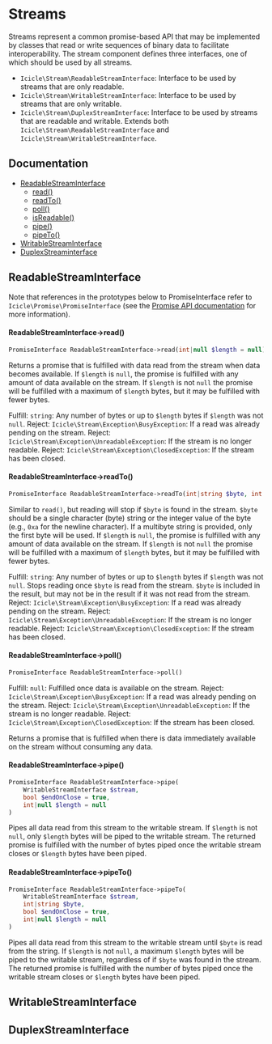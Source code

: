 # Streams

Streams represent a common promise-based API that may be implemented by classes that read or write sequences of binary data to facilitate interoperability. The stream component defines three interfaces, one of which should be used by all streams.

- `Icicle\Stream\ReadableStreamInterface`: Interface to be used by streams that are only readable.
- `Icicle\Stream\WritableStreamInterface`: Interface to be used by streams that are only writable.
- `Icicle\Stream\DuplexStreamInterface`: Interface to be used by streams that are readable and writable. Extends both `Icicle\Stream\ReadableStreamInterface` and `Icicle\Stream\WritableStreamInterface`.

## Documentation

- [ReadableStreamInterface](#readablestreaminterface)
    - [read()](#readablestreaminterface-read)
    - [readTo()](#readablestreaminterface-readto)
    - [poll()](#readablestreaminterface-poll)
    - [isReadable()](#readablestreaminterface-isreadable)
    - [pipe()](#readablestreaminterface-pipe)
    - [pipeTo()](#readablestreaminterface-pipeTo)
- [WritableStreamInterface](#writablestreaminterface)
- [DuplexStreaminterface](#duplexstreaminterface)

## ReadableStreamInterface

Note that references in the prototypes below to PromiseInterface refer to `Icicle\Promise\PromiseInterface` (see the [Promise API documentation](../Promise) for more information).

#### ReadableStreamInterface->read()

``` php
PromiseInterface ReadableStreamInterface->read(int|null $length = null)
```

Returns a promise that is fulfilled with data read from the stream when data becomes available. If `$length` is `null`, the promise is fulfilled with any amount of data available on the stream. If `$length` is not `null` the promise will be fulfilled with a maximum of `$length` bytes, but it may be fulfilled with fewer bytes.

Fulfill: `string`: Any number of bytes or up to `$length` bytes if `$length` was not `null`.
Reject: `Icicle\Stream\Exception\BusyException`: If a read was already pending on the stream.
Reject: `Icicle\Stream\Exception\UnreadableException`: If the stream is no longer readable.
Reject: `Icicle\Stream\Exception\ClosedException`: If the stream has been closed.

#### ReadableStreamInterface->readTo()

``` php
PromiseInterface ReadableStreamInterface->readTo(int|string $byte, int|null $length = null)
```

Similar to `read()`, but reading will stop if `$byte` is found in the stream. `$byte` should be a single character (byte) string or the integer value of the byte (e.g., `0xa` for the newline character). If a multibyte string is provided, only the first byte will be used. If `$length` is `null`, the promise is fulfilled with any amount of data available on the stream. If `$length` is not `null` the promise will be fulfilled with a maximum of `$length` bytes, but it may be fulfilled with fewer bytes.

Fulfill: `string`: Any number of bytes or up to `$length` bytes if `$length` was not `null`. Stops reading once `$byte` is read from the stream. `$byte` is included in the result, but may not be in the result if it was not read from the stream.
Reject: `Icicle\Stream\Exception\BusyException`: If a read was already pending on the stream.
Reject: `Icicle\Stream\Exception\UnreadableException`: If the stream is no longer readable.
Reject: `Icicle\Stream\Exception\ClosedException`: If the stream has been closed.

#### ReadableStreamInterface->poll()

``` php
PromiseInterface ReadableStreamInterface->poll()
```

Fulfill: `null`: Fulfilled once data is available on the stream.
Reject: `Icicle\Stream\Exception\BusyException`: If a read was already pending on the stream.
Reject: `Icicle\Stream\Exception\UnreadableException`: If the stream is no longer readable.
Reject: `Icicle\Stream\Exception\ClosedException`: If the stream has been closed.

Returns a promise that is fulfilled when there is data immediately available on the stream without consuming any data.

#### ReadableStreamInterface->pipe()

``` php
PromiseInterface ReadableStreamInterface->pipe(
    WritableStreamInterface $stream,
    bool $endOnClose = true,
    int|null $length = null
)
```

Pipes all data read from this stream to the writable stream. If `$length` is not `null`, only `$length` bytes will be piped to the writable stream. The returned promise is fulfilled with the number of bytes piped once the writable stream closes or `$length` bytes have been piped.

#### ReadableStreamInterface->pipeTo()

``` php
PromiseInterface ReadableStreamInterface->pipeTo(
    WritableStreamInterface $stream,
    int|string $byte,
    bool $endOnClose = true,
    int|null $length = null
)
```

Pipes all data read from this stream to the writable stream until `$byte` is read from the string. If `$length` is not `null`, a maximum `$length` bytes will be piped to the writable stream, regardless of if `$byte` was found in the stream. The returned promise is fulfilled with the number of bytes piped once the writable stream closes or `$length` bytes have been piped.

## WritableStreamInterface

## DuplexStreamInterface
